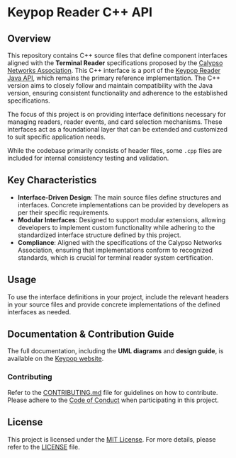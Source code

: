 # Keypop Reader C++ API
## Overview
This repository contains C++ source files that define component interfaces aligned with the **Terminal Reader**
specifications proposed by the 
[Calypso Networks Association](https://terminal-api.calypsonet.org/specifications/reader-layer/reader-api/). This C++ 
interface is a port of the [Keypop Reader Java API](https://github.com/eclipse/keypop-reader-java-api), which remains 
the primary reference implementation. The C++ version aims to closely follow and maintain compatibility with the Java 
version, ensuring consistent functionality and adherence to the established specifications.

The focus of this project is on providing interface definitions necessary for managing readers, reader events, and card
selection mechanisms. These interfaces act as a foundational layer that can be extended and customized to suit specific
application needs.

While the codebase primarily consists of header files, some `.cpp` files are included for internal consistency testing
and validation.

## Key Characteristics
- **Interface-Driven Design**: The main source files define structures and interfaces. Concrete implementations can be
  provided by developers as per their specific requirements.
- **Modular Interfaces**: Designed to support modular extensions, allowing developers to implement custom functionality
  while adhering to the standardized interface structure defined by this project.
- **Compliance**: Aligned with the specifications of the Calypso Networks Association, ensuring that implementations
  conform to recognized standards, which is crucial for terminal reader system certification.

## Usage
To use the interface definitions in your project, include the relevant headers in your source files and provide concrete
implementations of the defined interfaces as needed.

## Documentation & Contribution Guide
The full documentation, including the **UML diagrams** and **design guide**, is available
on the [Keypop website](https://keypop.org/apis/reader-layer/reader-api/).

### Contributing
Refer to the [CONTRIBUTING.md](CONTRIBUTING.md) file for guidelines on how to contribute. Please adhere to
the [Code of Conduct](CODE_OF_CONDUCT.md) when participating in this project.

## License
This project is licensed under the [MIT License](LICENSE). For more details, please refer to the [LICENSE](LICENSE)
file.
